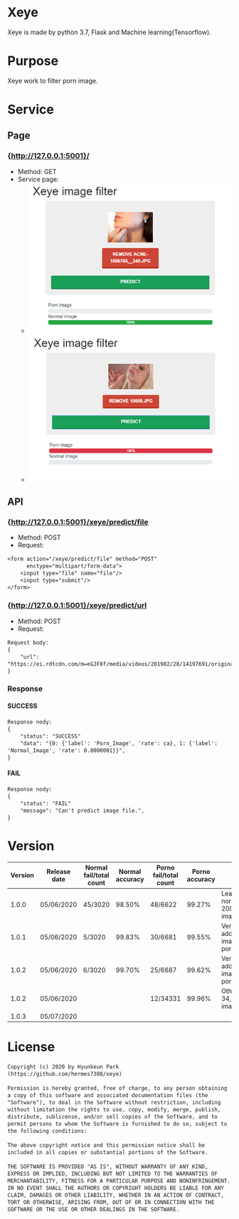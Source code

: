 # Xeye
Xeye is made by python 3.7, Flask and Machine learning(Tensorflow).

# Purpose
Xeye work to filter porn image.

# Service
## Page
### {http://127.0.0.1:5001}/
* Method: GET
* Service page:
    * ![Normal image result](./data/xeye_filter_page_normal_result.png)
    * ![Porn image result](./data/xeye_filter_page_porn_result.png)
## API
### {http://127.0.0.1:5001}/xeye/predict/file
* Method: POST
* Request:
```
<form action="/xeye/predict/file" method="POST"
      enctype="multipart/form-data">
    <input type="file" name="file"/>
    <input type="submit"/>
</form>
```
### {http://127.0.0.1:5001}/xeye/predict/url
* Method: POST
* Request: 
```
Request body:
{
	"url": "https://ei.rdtcdn.com/m=eGJF8f/media/videos/201902/28/14197691/original/13.jpg"
}
```

### Response
#### SUCCESS
```
Response nody:
{
    "status": "SUCCESS"
    "data": "{0: {'label': 'Porn_Image', 'rate': ca}, 1: {'label': 'Normal_Image', 'rate': 0.0000001‬}}",
}
```
#### FAIL
```
Response nody:
{
    "status": "FAIL"
    "message": "Can't predict image file.",
}
```
# Version 
| Version | Release date | Normal fail/total count | Normal accuracy | Porno fail/total count | Porno accuracy | Remark                                              |
|---------|--------------|-------------------------|-----------------|------------------------|----------------|-----------------------------------------------------|
| 1.0.0   | 05/06/2020   | 45/3020                 | 98.50%          | 48/6622                | 99.27%         | Learning normal image 200 and porn image 200        |
| 1.0.1   | 05/06/2020   | 5/3020                  | 99.83%          | 30/6681                | 99.55%         | Version 1.0.0 add normal image 45 and porn image 48 |
| 1.0.2   | 05/06/2020   | 6/3020                  | 99.70%          | 25/6687                | 99.62%         | Version 1.0.1 add normal image 4 and porn image 30  |
| 1.0.2   | 05/06/2020   |                         |                 | 12/34331               | 99.96%         | Others(redtube) 34,331 porn image                   |
| 1.0.3   | 05/07/2020   |                         |                 |                        |                |                                                     |

# License
```
Copyright (c) 2020 by Hyunkeun Park (https://github.com/hermes7308/xeye)

Permission is hereby granted, free of charge, to any person obtaining a copy of this software and associated documentation files (the "Software"), to deal in the Software without restriction, including without limitation the rights to use, copy, modify, merge, publish, distribute, sublicense, and/or sell copies of the Software, and to permit persons to whom the Software is furnished to do so, subject to the following conditions:

The above copyright notice and this permission notice shall be included in all copies or substantial portions of the Software.

THE SOFTWARE IS PROVIDED "AS IS", WITHOUT WARRANTY OF ANY KIND, EXPRESS OR IMPLIED, INCLUDING BUT NOT LIMITED TO THE WARRANTIES OF MERCHANTABILITY, FITNESS FOR A PARTICULAR PURPOSE AND NONINFRINGEMENT. IN NO EVENT SHALL THE AUTHORS OR COPYRIGHT HOLDERS BE LIABLE FOR ANY CLAIM, DAMAGES OR OTHER LIABILITY, WHETHER IN AN ACTION OF CONTRACT, TORT OR OTHERWISE, ARISING FROM, OUT OF OR IN CONNECTION WITH THE SOFTWARE OR THE USE OR OTHER DEALINGS IN THE SOFTWARE.
```